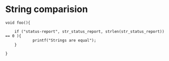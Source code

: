<!-- TITLE: Strncmp -->
<!-- SUBTITLE: A quick summary of Strncmp -->

# String comparision


```c_cpp
void foo(){

    if ("status-report", str_status_report, strlen(str_status_report)) == 0 ){
		    printf("Strings are equal");
    }

}
```

